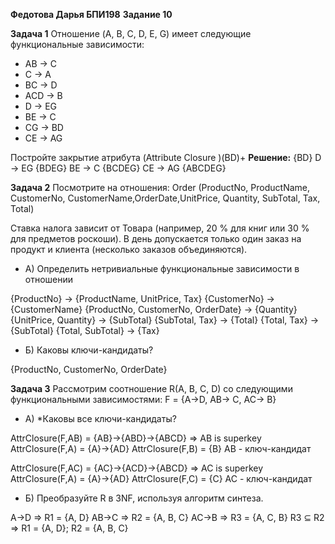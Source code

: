**Федотова Дарья БПИ198**
**Задание 10**

**Задача 1**
Отношение (A, B, C, D, E, G) имеет следующие функциональные зависимости:
- AB → C
- C → A
- BC → D
- ACD → B
- D → EG
- BE → C
- CG → BD
- CE → AG

Постройте закрытие атрибута (Attribute Closure )(BD)+
**Решение:** {BD} D → EG {BDEG} BE → C {BCDEG} CE → AG {ABCDEG} 


**Задача 2**
Посмотрите на отношения: Order (ProductNo, ProductName, CustomerNo, CustomerName,OrderDate,UnitPrice, Quantity, SubTotal, Tax, Total)

Ставка налога зависит от Товара (например, 20 % для книг или 30 % для предметов роскоши). В день допускается только один заказ на продукт и клиента (несколько заказов объединяются).

- А) Определить нетривиальные функциональные зависимости в отношении

{ProductNo} → {ProductName, UnitPrice, Tax} 
{CustomerNo} → {CustomerName}
{ProductNo, CustomerNo, OrderDate} → {Quantity} 
{UnitPrice, Quantity} → {SubTotal} 
{SubTotal, Tax} → {Total} 
{Total, Tax} → {SubTotal} 
{Total, SubTotal} → {Tax} 

- Б) Каковы ключи-кандидаты?

{ProductNo, CustomerNo, OrderDate} 


**Задача 3**
Рассмотрим соотношение R(A, B, C, D) со следующими функциональными зависимостями: F = {A→D, AB→ C, AC→ B}

- А) \*Каковы все ключи-кандидаты?

AttrClosure(F,AB) = {AB}->{ABD}->{ABCD} => AB is superkey AttrClosure(F,A) = {A}->{AD}
AttrClosure(F,B) = {B}
AB - ключ-кандидат

AttrClosure(F,AC) = {AC}->{ACD}->{ABCD} => AC is superkey AttrClosure(F,A) = {A}->{AD}
AttrClosure(F,C) = {C}
AC - ключ-кандидат

- Б) Преобразуйте R в 3NF, используя алгоритм синтеза.

A→D => R1 = {A, D}
AB→C => R2 = {A, B, C}
AC→B => R3 = {A, C, B}
R3 ⊆ R2 => R1 = {A, D}; R2 = {A, B, C} 


